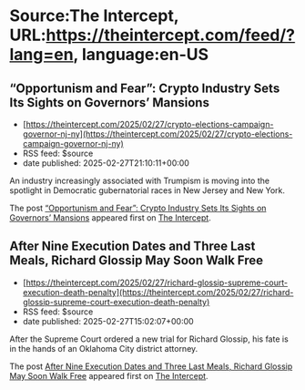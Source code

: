 # Source:The Intercept, URL:https://theintercept.com/feed/?lang=en, language:en-US

## “Opportunism and Fear”: Crypto Industry Sets Its Sights on Governors’ Mansions
 - [https://theintercept.com/2025/02/27/crypto-elections-campaign-governor-nj-ny](https://theintercept.com/2025/02/27/crypto-elections-campaign-governor-nj-ny)
 - RSS feed: $source
 - date published: 2025-02-27T21:10:11+00:00

<p>An industry increasingly associated with Trumpism is moving into the spotlight in Democratic gubernatorial races in New Jersey and New York.</p>
<p>The post <a href="https://theintercept.com/2025/02/27/crypto-elections-campaign-governor-nj-ny/">“Opportunism and Fear”: Crypto Industry Sets Its Sights on Governors’ Mansions</a> appeared first on <a href="https://theintercept.com">The Intercept</a>.</p>

## After Nine Execution Dates and Three Last Meals, Richard Glossip May Soon Walk Free
 - [https://theintercept.com/2025/02/27/richard-glossip-supreme-court-execution-death-penalty](https://theintercept.com/2025/02/27/richard-glossip-supreme-court-execution-death-penalty)
 - RSS feed: $source
 - date published: 2025-02-27T15:02:07+00:00

<p>After the Supreme Court ordered a new trial for Richard Glossip, his fate is in the hands of an Oklahoma City district attorney.</p>
<p>The post <a href="https://theintercept.com/2025/02/27/richard-glossip-supreme-court-execution-death-penalty/">After Nine Execution Dates and Three Last Meals, Richard Glossip May Soon Walk Free</a> appeared first on <a href="https://theintercept.com">The Intercept</a>.</p>

